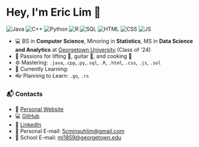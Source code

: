 # Hey, I'm Eric Lim 👋 

![Java](https://img.shields.io/badge/Java-Advanced-red)
![C++](https://img.shields.io/badge/C%2B%2B-Advanced-red)
![Python](https://img.shields.io/badge/Python-Advanced-red)
![R](https://img.shields.io/badge/R-Advanced-red)
![SQL](https://img.shields.io/badge/SQL-Advanced-red)
![HTML](https://img.shields.io/badge/HTML-Advanced-red)
![CSS](https://img.shields.io/badge/CSS-Intermediate-yellow)
![JS](https://img.shields.io/badge/JS-Beginner-brightgreen)

- 💻 BS in **Computer Science**, Minoring in **Statistics**, MS in **Data Science and Analytics** at [Georgetown University](https://www.georgetown.edu/) (Class of '24)
- 🎉 Passions for lifting 💪, guitar 🎸, and cooking 🍖
- ⚙️ Mastering: `.java`,`.cpp`,`.py`,`.sql`, `.R`, `.html`, `.css`, `.js`, `.sol`
- 🌱 Currently Learning:
- 👓 Planning to Learn: `.go`, `.rs`


### 📬 Contacts
- 📃 [Personal Website](https://5cminsuhlim.github.io/)
- 💻 [GitHub](https://github.com/5cminsuhlim)
- 💼 [LinkedIn](https://www.linkedin.com/in/eric-m-lim/)
- 📧 Personal E-mail: 5cminsuhlim@gmail.com
- 📧 School E-mail: ml1859@georgetown.edu
